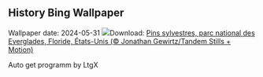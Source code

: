 ## History Bing Wallpaper
Wallpaper date: 2024-05-31
![](https://www.bing.com/th?id=OHR.Everglades90th_FR-CA4007437491_UHD.jpg&w=1000)Download: [Pins sylvestres, parc national des Everglades, Floride, États-Unis (© Jonathan Gewirtz/Tandem Stills + Motion)](https://www.bing.com/th?id=OHR.Everglades90th_FR-CA4007437491_UHD.jpg)

Auto get programm by LtgX
